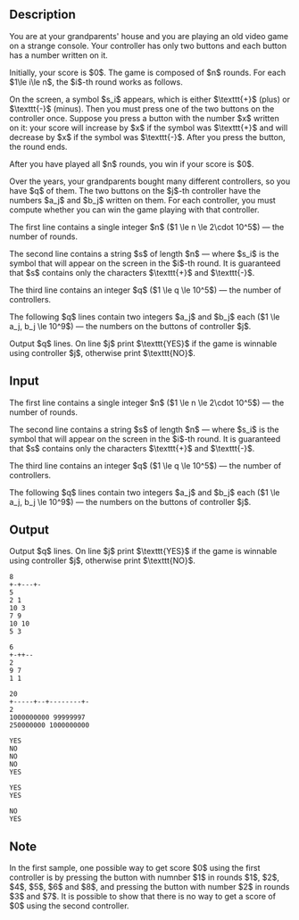 ## Description

<div><p>You are at your grandparents' house and you are playing an old video game on a strange console. Your controller has only two buttons and each button has a number written on it.</p><p>Initially, your score is $0$. The game is composed of $n$ rounds. For each $1\le i\le n$, the $i$-th round works as follows.</p><p>On the screen, a symbol $s_i$ appears, which is either $\texttt{+}$ (<span class="tex-font-style-it">plus</span>) or $\texttt{-}$ (<span class="tex-font-style-it">minus</span>). Then you must press one of the two buttons on the controller <span class="tex-font-style-bf">once</span>. Suppose you press a button with the number $x$ written on it: your score will increase by $x$ if the symbol was $\texttt{+}$ and will decrease by $x$ if the symbol was $\texttt{-}$. After you press the button, the round ends. </p><p>After you have played all $n$ rounds, you win if your score is $0$.</p><p>Over the years, your grandparents bought many different controllers, so you have $q$ of them. The two buttons on the $j$-th controller have the numbers $a_j$ and $b_j$ written on them. For each controller, you must compute whether you can win the game playing with that controller.</p></div><div class="input-specification"><p>The first line contains a single integer $n$ ($1 \le n \le 2\cdot 10^5$) — the number of rounds.</p><p>The second line contains a string $s$ of length $n$ — where $s_i$ is the symbol that will appear on the screen in the $i$-th round. It is guaranteed that $s$ contains only the characters $\texttt{+}$ and $\texttt{-}$.</p><p>The third line contains an integer $q$ ($1 \le q \le 10^5$) — the number of controllers.</p><p>The following $q$ lines contain two integers $a_j$ and $b_j$ each ($1 \le a_j, b_j \le 10^9$) — the numbers on the buttons of controller $j$. </p></div><div class="output-specification"><p>Output $q$ lines. On line $j$ print $\texttt{YES}$ if the game is winnable using controller $j$, otherwise print $\texttt{NO}$.</p></div>

## Input

<p>The first line contains a single integer $n$ ($1 \le n \le 2\cdot 10^5$) — the number of rounds.</p><p>The second line contains a string $s$ of length $n$ — where $s_i$ is the symbol that will appear on the screen in the $i$-th round. It is guaranteed that $s$ contains only the characters $\texttt{+}$ and $\texttt{-}$.</p><p>The third line contains an integer $q$ ($1 \le q \le 10^5$) — the number of controllers.</p><p>The following $q$ lines contain two integers $a_j$ and $b_j$ each ($1 \le a_j, b_j \le 10^9$) — the numbers on the buttons of controller $j$. </p>

## Output

<p>Output $q$ lines. On line $j$ print $\texttt{YES}$ if the game is winnable using controller $j$, otherwise print $\texttt{NO}$.</p>





```input1
8
+-+---+-
5
2 1
10 3
7 9
10 10
5 3
```




```input2
6
+-++--
2
9 7
1 1
```




```input3
20
+-----+--+--------+-
2
1000000000 99999997
250000000 1000000000
```




```output1
YES
NO
NO
NO
YES
```




```output2
YES
YES
```




```output3
NO
YES
```



## Note

<p>In the <span class="tex-font-style-bf">first sample</span>, one possible way to get score $0$ using the first controller is by pressing the button with numnber $1$ in rounds $1$, $2$, $4$, $5$, $6$ and $8$, and pressing the button with number $2$ in rounds $3$ and $7$. It is possible to show that there is no way to get a score of $0$ using the second controller.</p>
